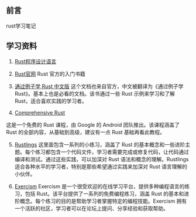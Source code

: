 ## 前言

rust学习笔记
## 学习资料
1. [Rust程序设计语言](https://rustwiki.org/zh-CN/book/ch02-00-guessing-game-tutorial.html)

2. [Rust官网](https://www.rust-lang.org/zh-CN/)
Rust 官方的入门书籍

3. [通过例子学 Rust 中文版](https://rustwiki.org/zh-CN/rust-by-example/#%E9%80%9A%E8%BF%87%E4%BE%8B%E5%AD%90%E5%AD%A6-rust)
这个文档也来自官方，中文被翻译为《通过例子学 Rust》。基本上也是必看的文档。该书通过一些 Rust 示例来学习和了解 Rust，适合喜欢实践的学习者。

4. [Comprehensive Rust](https://google.github.io/comprehensive-rust/zh-CN/index.html)

这是一个免费的 Rust 课程，由 Google 的 Android 团队推出。该课程涵盖了 Rust 的全部内容，从基础到高级，建议有一点 Rust 基础再看此教程。

5. [Rustlings](https://github.com/rust-lang/rustlings)
这里面包含一系列的小练习，涵盖了 Rust 的基本概念和一些进阶主题。每个练习都包含一个代码文件，学习者需要完成或修复代码，让代码通过编译和测试。通过这些实践，可以加深对 Rust 语法和概念的理解。Rustlings 适合各种水平的学习者，特别是那些希望通过实践来加深对 Rust 语言理解的小伙伴。

6. [Exercism](https://exercism.org/tracks/rust)
Exercism 是一个很受欢迎的在线学习平台，提供多种编程语言的练习，包括 Rust。该平台提供了一系列的免费编程练习，涵盖 Rust 的基本和进阶概念。每个练习的目的是帮助学习者掌握特定的编程技能。Exercism 拥有一个活跃的社区，学习者可以在论坛上提问、分享经验和获取帮助。